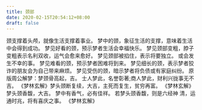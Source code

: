 ```yaml
---
title: 颈部
date: 2020-02-15T20:54:12+08:00
draft: false
---
```


颈支撑着头颅，就像生活支撑着事业。
梦中的颈，象征生活的支撑，意味着生活中会得到成功。
梦见好看的颈，预示梦者生活会幸福快乐。
梦见颈部变粗，脖子变粗表示名利双收，运气会愈来愈好。
梦见颈部被掐住，表示将要独立。
或会发生不幸的事。
梦见难看的颈，预示梦者困难将到来。
梦见细长的颈，表示梦者狡诈的朋友会为自己带来麻烦。
梦见受伤的颈，暗示梦者将负债或有家庭纠纷。
原版周公解梦：梦颈骨高起，吉。
士人梦此，名誉彰著;商人梦此，财利兴拢事无不吉。
《梦林玄解》梦头颈断复续，大吉，主死而复生，贫穷再富。
《梦林玄解》梦头颈香馥，大吉。
梦中有香气，必有佳祥。
若梦头颈香馥，则是六经神 清，运通时兆，将有喜庆之事。
《梦林玄解》